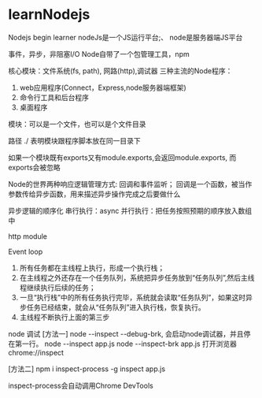 # learnNodejs
Nodejs begin learner
nodeJs是一个JS运行平台;、
node是服务器端JS平台

事件，异步，非阻塞I/O
Node自带了一个包管理工具，npm

核心模块：文件系统(fs, path), 网路(http),调试器
三种主流的Node程序：
1. web应用程序(Connect，Express,node服务器端框架)
2. 命令行工具和后台程序
3. 桌面程序

模块：可以是一个文件，也可以是个文件目录

路径 ./ 表明模块跟程序脚本放在同一目录下

如果一个模块既有exports又有module.exports,会返回module.exports, 而exports会被忽略

Node的世界两种响应逻辑管理方式: 回调和事件监听；
回调是一个函数，被当作参数传给异步函数，用来描述异步操作完成之后要做什么

异步逻辑的顺序化
串行执行：async
并行执行：把任务按照预期的顺序放入数组中

http module

Event loop
1. 所有任务都在主线程上执行，形成一个执行栈；
2. 在主线程之外还存在一个任务队列，系统把异步任务放到“任务队列”,然后主线程继续执行后续的任务；
3. 一旦“执行栈”中的所有任务执行完毕，系统就会读取“任务队列”，如果这时异步任务已经结束，就会从“任务队列”进入执行栈，恢复执行。
4. 主线程不断执行上面的第三步

node 调试
[方法一]
node --inspect --debug-brk, 会启动node调试器，并且停在第一行。
node --inspect app.js
node --inspect-brk app.js
打开浏览器
chrome://inspect

[方法二]
npm i inspect-process -g
inspect app.js

inspect-process会自动调用Chrome DevTools